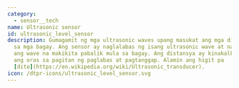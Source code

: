 ```yaml
---
category: 
  - sensor__tech
name: Ultrasonic sensor
id: ultrasonic_level_sensor
description: Gumagamit ng mga ultrasonic waves upang masukat ang mga distansya
  sa mga bagay. Ang sensor ay naglalabas ng isang ultrasonic wave at natatanggap
  ang wave na makikita pabalik mula sa bagay. Ang distansya ay kinakalkula gamit
  ang oras sa pagitan ng paglabas at pagtanggap. Alamin ang higit pa
  [dito](https://en.wikipedia.org/wiki/Ultrasonic_transducer).
icon: /dtpr-icons/ultrasonic_level_sensor.svg
---
```

